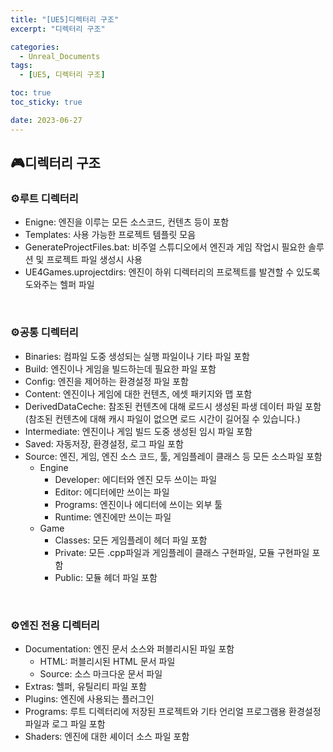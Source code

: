 ```yaml
---
title: "[UE5]디렉터리 구조"
excerpt: "디렉터리 구조"

categories:
  - Unreal_Documents
tags:
  - [UE5, 디렉터리 구조]

toc: true
toc_sticky: true

date: 2023-06-27
---
```


## 🎮디렉터리 구조
### ⚙️루트 디렉터리

* Enigne: 엔진을 이루는 모든 소스코드, 컨텐츠 등이 포함
* Templates: 사용 가능한 프로젝트 템플릿 모음
* GenerateProjectFiles.bat: 비주얼 스튜디오에서 엔진과 게임 작업시 필요한 솔루션 및 프로젝트 파일 생성시 사용
* UE4Games.uprojectdirs: 엔진이 하위 디렉터리의 프로젝트를 발견할 수 있도록 도와주는 헬퍼 파일

<br>

### ⚙️공통 디렉터리

* Binaries: 컴파일 도중 생성되는 실행 파일이나 기타 파일 포함
* Build: 엔진이나 게임을 빌드하는데 필요한 파일 포함
* Config: 엔진을 제어하는 환경설정 파일 포함
* Content: 엔진이나 게임에 대한 컨텐츠, 에셋 패키지와 맵 포함
* DerivedDataCeche: 참조된 컨텐츠에 대해 로드시 생성된 파생 데이터 파일 포함(참조된 컨텐츠에 대해 캐시 파일이 없으면 로드 시간이 길어질 수 있습니다.)
* Intermediate: 엔진이나 게임 빌드 도중 생성된 임시 파일 포함
* Saved: 자동저장, 환경설정, 로그 파일 포함
* Source: 엔진, 게임, 엔진 소스 코드, 툴, 게임플레이 클래스 등 모든 소스파일 포함
  - Engine
    + Developer: 에디터와 엔진 모두 쓰이는 파일
    + Editor: 에디터에만 쓰이는 파일
    + Programs: 엔진이나 에디터에 쓰이는 외부 툴
    + Runtime: 엔진에만 쓰이는 파일
  - Game
    + Classes: 모든 게임플레이 헤더 파일 포함
    + Private: 모든 .cpp파일과 게임플레이 클래스 구현파일, 모듈 구현파일 포함
    + Public: 모듈 헤더 파일 포함

<br>

### ⚙️엔진 전용 디렉터리

* Documentation: 엔진 문서 소스와 퍼블리시된 파일 포함
  - HTML: 퍼블리시된 HTML 문서 파일
  - Source: 소스 마크다운 문서 파일
* Extras: 헬퍼, 유틸리티 파일 포함
* Plugins: 엔진에 사용되는 플러그인
* Programs: 루트 디렉터리에 저장된 프로젝트와 기타 언리얼 프로그램용 환경설정 파일과 로그 파일 포함
* Shaders: 엔진에 대한 셰이더 소스 파일 포함

<br><br>